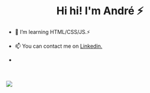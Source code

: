 <h1 align="center"> Hi hi! I'm <strong>André</strong> ⚡</h1>

- 🌱 I’m learning HTML/CSS/JS.⚡

- 📫 You can contact me on [Linkedin.](https://www.linkedin.com/in/dre1597/)
- 
<br>
<br>
<a href="https://github.com/anuraghazra/github-readme-stats">
  <img
    align="center"
    src="https://github-readme-stats.vercel.app/api/top-langs/?username=dre1597&layout=compact&exclude_repo=Alura-imersao-3"
  />
</a>
